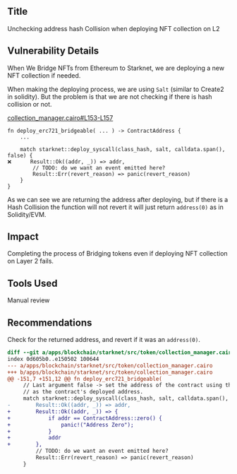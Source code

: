 ## Title
Unchecking address hash Collision when deploying NFT collection on L2

## Vulnerability Details

When We Bridge NFTs from Ethereum to Starknet, we are deploying a new NFT collection if needed.

When making the deploying process, we are using `Salt` (similar to Create2 in solidity). But the problem is that we are not checking if there is hash collision or not.

[collection_manager.cairo#L153-L157](https://github.com/Cyfrin/2024-07-ark-project/blob/main/apps/blockchain/starknet/src/token/collection_manager.cairo#L153-L157)
```cairo
fn deploy_erc721_bridgeable( ... ) -> ContractAddress {
    ...

    match starknet::deploy_syscall(class_hash, salt, calldata.span(), false) {
❌️      Result::Ok((addr, _)) => addr,
        // TODO: do we want an event emitted here?
        Result::Err(revert_reason) => panic(revert_reason)
    }
}
```

As we can see we are returning the address after deploying, but if there is a Hash Collision the function will not revert it will just return `address(0)` as in Solidity/EVM.

## Impact
Completing the process of Bridging tokens even if deploying NFT collection on Layer 2 fails.

## Tools Used
Manual review

## Recommendations
Check for the returned address, and revert if it was an `address(0)`.

```diff
diff --git a/apps/blockchain/starknet/src/token/collection_manager.cairo b/apps/blockchain/starknet/src/token/collection_manager.cairo
index 0d605b0..e150502 100644
--- a/apps/blockchain/starknet/src/token/collection_manager.cairo
+++ b/apps/blockchain/starknet/src/token/collection_manager.cairo
@@ -151,7 +151,12 @@ fn deploy_erc721_bridgeable(
     // Last argument false -> set the address of the contract using this function
     // as the contract's deployed address.
     match starknet::deploy_syscall(class_hash, salt, calldata.span(), false) {
-        Result::Ok((addr, _)) => addr,
+        Result::Ok((addr, _)) => {
+            if addr == ContractAddress::zero() {
+                panic!("Address Zero");
+            }
+            addr
+        },
         // TODO: do we want an event emitted here?
         Result::Err(revert_reason) => panic(revert_reason)
     }
```
